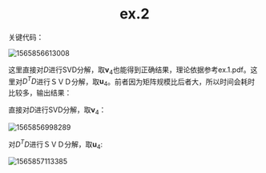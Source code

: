 # <center>ex.2</center>

关键代码：

![1565856613008](/home/max/.config/Typora/typora-user-images/1565856613008.png)

这里直接对$D$进行SVD分解，取$\textbf{v}_4$也能得到正确结果，理论依据参考ex.1.pdf。这里对$D^TD$进行ＳＶＤ分解，取$\textbf{u}_4$。前者因为矩阵规模比后者大，所以时间会耗时比较多，输出结果：

直接对$D$进行SVD分解，取$\textbf{v}_4$：

![1565856998289](/home/max/.config/Typora/typora-user-images/1565856998289.png)

对$D^TD$进行ＳＶＤ分解，取$\textbf{u}_4$:

![1565857113385](/home/max/.config/Typora/typora-user-images/1565857113385.png)
